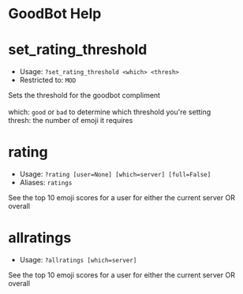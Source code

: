 # GoodBot Help

# set_rating_threshold
 - Usage: `?set_rating_threshold <which> <thresh> `
 - Restricted to: `MOD`

Sets the threshold for the goodbot compliment<br/><br/>which: `good` or `bad` to determine which threshold you're setting<br/>thresh: the number of emoji it requires

# rating
 - Usage: `?rating [user=None] [which=server] [full=False] `
 - Aliases: `ratings`

See the top 10 emoji scores for a user for either the current server OR overall

# allratings
 - Usage: `?allratings [which=server] `

See the top 10 emoji scores for a user for either the current server OR overall

